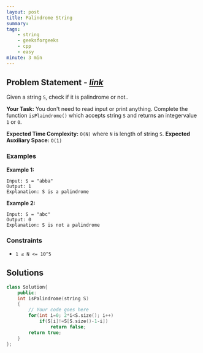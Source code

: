 ```yaml
---
layout: post
title: Palindrome String    
summary:
tags:
    - string
    - geeksforgeeks
    - cpp
    - easy
minute: 3 min
---
```


## Problem Statement - [*link*](https://practice.geeksforgeeks.org/problems/palindrome-string0817/1#)  

Given a string `S`, check if it is palindrome or not..

**Your Task:** 
You don't need to read input or print anything. Complete the function `isPlaindrome()` which accepts string `S` and returns an integervalue `1` or `0`.


**Expected Time Complexity:** `O(N)` where `N` is length of string `S`.
**Expected Auxiliary Space:** `O(1)`

### Examples

**Example 1:**   
```
Input: S = "abba"
Output: 1
Explanation: S is a palindrome
```

**Example 2:**   
```
Input: S = "abc" 
Output: 0
Explanation: S is not a palindrome
```

### Constraints

+ `1 ≤ N <= 10^5`

## Solutions

```cpp
class Solution{
    public:
	int isPalindrome(string S)
	{
	    // Your code goes here
	    for(int i=0; 2*i<S.size(); i++)
	        if(S[i]!=S[S.size()-1-i])
	            return false;
	    return true;
	}
};
```

